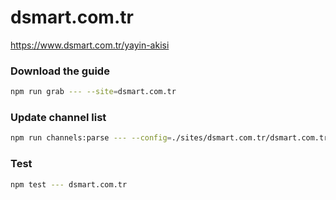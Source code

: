 # dsmart.com.tr

https://www.dsmart.com.tr/yayin-akisi

### Download the guide

```sh
npm run grab --- --site=dsmart.com.tr
```

### Update channel list

```sh
npm run channels:parse --- --config=./sites/dsmart.com.tr/dsmart.com.tr.config.js --output=./sites/dsmart.com.tr/dsmart.com.tr.channels.xml
```

### Test

```sh
npm test --- dsmart.com.tr
```
